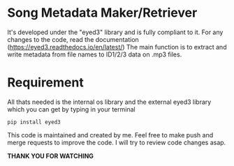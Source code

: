 # Song Metadata Maker/Retriever
It's developed under the "eyed3" library and is fully compliant to it. For any changes to the code, read the documentation (https://eyed3.readthedocs.io/en/latest/)
The main function is to extract and write metadata from file names to ID1/2/3 data on .mp3 files.
# Requirement
All thats needed is the internal os library and the external eyed3 library which you can get by typing in your terminal

    pip install eyed3
    
This code is maintained and created by me. Feel free to make push and merge requests to improve the code. I will try to review code changes asap.

**THANK YOU FOR WATCHING**
